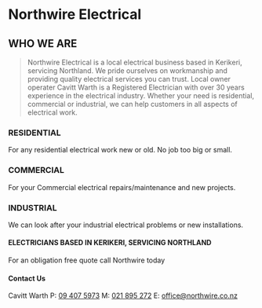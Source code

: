 # Northwire Electrical

## WHO WE ARE

> Northwire Electrical is a local electrical business based in Kerikeri, servicing Northland. We pride ourselves on workmanship and providing quality electrical services you can trust. Local owner operater Cavitt Warth is a Registered Electrician with over 30 years experience in the electrical industry. Whether your need is residential, commercial or industrial, we can help customers in all aspects of electrical work. 


### RESIDENTIAL

For any residential electrical work new or old. No job too big or small.

### COMMERCIAL

For your Commercial electrical repairs/maintenance and new projects.

### INDUSTRIAL

We can look after your industrial electrical problems or new installations.


#### ELECTRICIANS BASED IN KERIKERI, SERVICING NORTHLAND

For an obligation free quote call Northwire today

#### Contact Us

Cavitt Warth
P: [09 407 5973](tel:+6494075973)    M: [021 895 272](tel:+6421895272)    E: [office@northwire.co.nz](mailto:office@northwire.co.nz)

